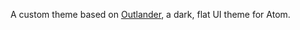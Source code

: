 A custom theme based on [Outlander](https://github.com/mthadley/outlander-ui), a dark, flat UI theme for Atom.
